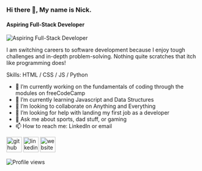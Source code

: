 ### Hi there 👋, My name is Nick. 
#### **Aspiring** Full-Stack Developer
![**Aspiring** Full-Stack Developer](https://arturssmirnovs.github.io/github-profile-readme-generator/images/banner.png)

I am switching careers to software development because I enjoy tough challenges and in-depth problem-solving. Nothing quite scratches that itch like programming does!

Skills: HTML / CSS / JS / Python

- 🔭 I’m currently working on the fundamentals of coding through the modules on freeCodeCamp 
- 🌱 I’m currently learning Javascript and Data Structures 
- 👯 I’m looking to collaborate on Anything and Everything 
- 🤔 I’m looking for help with landing my first job as a developer 
- 💬 Ask me about sports, dad stuff, or gaming 
- 📫 How to reach me: LinkedIn or email 


[<img src='https://cdn.jsdelivr.net/npm/simple-icons@3.0.1/icons/github.svg' alt='github' height='40'>](https://github.com/nick-register)  [<img src='https://cdn.jsdelivr.net/npm/simple-icons@3.0.1/icons/linkedin.svg' alt='linkedin' height='40'>](https://www.linkedin.com/in/nick-register-47a393127/)  [<img src='https://cdn.jsdelivr.net/npm/simple-icons@3.0.1/icons/icloud.svg' alt='website' height='40'>](https://nick-register.github.io/)  

![Profile views](https://gpvc.arturio.dev/nick-register)  
